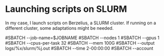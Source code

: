 # Launching scripts on SLURM

In my case, I launch scripts on Berzelius, a SLURM cluster. 
If running on a different cluster, some adaptations might be needed.


#SBATCH --job-name=$JOBNAME
#SBATCH --nodes 1
#SBATCH --gpus 1
#SBATCH --cpus-per-task 32
#SBATCH --mem 100G
#SBATCH --output logs/%x/slurm/%j.out
#SBATCH --time 2-00:00:00
#SBATCH --account 